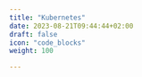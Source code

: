 ```yaml
---
title: "Kubernetes"
date: 2023-08-21T09:44:44+02:00
draft: false
icon: "code_blocks"
weight: 100

---
```


